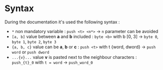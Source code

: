 # Syntax
During the documentation it's used the following syntax :
 - ```*``` non mandatory variable : ```push <t> <n*>``` -> ```n``` parameter can be avoided
 - ```[a, b]``` value between __a__ and __b__ included : ```byte <b>``` with b [0, 3] -> ```byte 0```, ```byte 1```, ```byte 2```, ```byte 3```
 - ```{a, b, c}``` value can be __a__, __b__ or __c__ : ```push <t>``` with t {word, dword} -> ```push word``` or ```push dword```
 - ```...{v}...``` value __v__ is pasted next to the neighbour characters : ```push_{t}_0``` with ```t = word``` -> ```push_word_0```